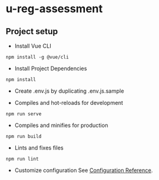 # u-reg-assessment

## Project setup
- Install Vue CLI
```
npm install -g @vue/cli
```

- Install Project Dependencies
```
npm install
```

- Create .env.js by duplicating .env.js.sample

- Compiles and hot-reloads for development
```
npm run serve
```

- Compiles and minifies for production
```
npm run build
```

- Lints and fixes files
```
npm run lint
```

- Customize configuration
See [Configuration Reference](https://cli.vuejs.org/config/).
